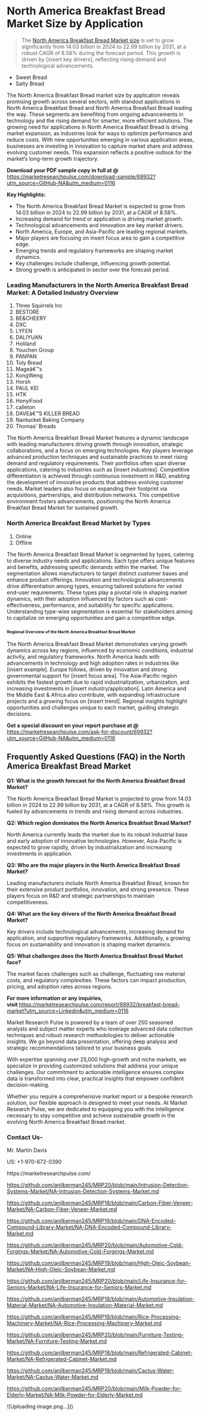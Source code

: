 <h1>North America Breakfast Bread Market&nbsp;Size by Application</h1><blockquote><p>The <a href="https://marketresearchpulse.com/download-sample/69932?utm_source=GitHub-NA&amp;utm_medium=0116">North America Breakfast Bread Market size</a> is set to grow significantly from 14.03 billion in 2024 to 22.99 billion by 2031, at a robust CAGR of 8.58% during the forecast period. This growth is driven by [insert key drivers], reflecting rising demand and technological advancements.</p></blockquote><ul><li>Sweet Bread<li> Salty Bread</li></ul><p>The North America Breakfast Bread market size by application reveals promising growth across several sectors, with standout applications in North America Breakfast Bread and North America Breakfast Bread leading the way. These segments are benefiting from ongoing advancements in technology and the rising demand for smarter, more efficient solutions. The growing need for applications in North America Breakfast Bread is driving market expansion, as industries look for ways to optimize performance and reduce costs. With new opportunities emerging in various application areas, businesses are investing in innovation to capture market share and address evolving customer needs. This expansion reflects a positive outlook for the market’s long-term growth trajectory.</p><p><strong>Download your PDF sample copy in full at @ </strong><a href="https://marketresearchpulse.com/download-sample/69932?utm_source=GitHub-NA&amp;utm_medium=0116">https://marketresearchpulse.com/download-sample/69932?utm_source=GitHub-NA&amp;utm_medium=0116</a></p><p><strong>Key Highlights: </strong></p><ul><li>The North America Breakfast Bread Market is expected to grow from 14.03 billion in 2024 to 22.99 billion by 2031, at a CAGR of 8.58%.</li><li>Increasing demand for trend or application is driving market growth.</li><li>Technological advancements and innovation are key market drivers.</li><li>North America, Europe, and Asia-Pacific are leading regional markets.</li><li>Major players are focusing on insert focus area to gain a competitive edge.</li><li>Emerging trends and regulatory frameworks are shaping market dynamics.</li><li>Key challenges include challenge, influencing growth potential.</li><li>Strong growth is anticipated in sector over the forecast period.</li></ul><h3>Leading Manufacturers in the North America Breakfast Bread Market: A Detailed Industry Overview</h3><ol><li>Three Squirrels Inc</li><li>BESTORE</li><li>BE&CHEERY</li><li>DXC</li><li>LYFEN</li><li>DALIYUAN</li><li>Holiland</li><li>Youchen Group</li><li>PANPAN</li><li>Toly Bread</li><li>Mageâ€™s</li><li>KongWeng</li><li>Horsh</li><li>PAUL KEI</li><li>HTK</li><li>HonyiFood</li><li>calleton</li><li>DAVEâ€™S KILLER BREAD</li><li>Nantucket Baking Company</li><li>Thomas' Breads</li></ol><div class="flex max-w-full flex-col flex-grow"><div class="min-h-8 text-message flex w-full flex-col items-end gap-2 whitespace-normal break-words [.text-message+&amp;]:mt-5" dir="auto" data-message-author-role="assistant" data-message-id="fd8432e4-4910-450d-b182-61b7bfb0a01f" data-message-model-slug="gpt-4o"><div class="flex w-full flex-col gap-1 empty:hidden first:pt-[3px]"><div class="markdown prose w-full break-words dark:prose-invert light"><p>The North America Breakfast Bread Market features a dynamic landscape with leading manufacturers driving growth through innovation, strategic collaborations, and a focus on emerging technologies. Key players leverage advanced production techniques and sustainable practices to meet rising demand and regulatory requirements. Their portfolios often span diverse applications, catering to industries such as [insert industries]. Competitive differentiation is achieved through continuous investment in R&amp;D, enabling the development of innovative products that address evolving customer needs. Market leaders also focus on expanding their footprint via acquisitions, partnerships, and distribution networks. This competitive environment fosters advancements, positioning the North America Breakfast Bread Market for sustained growth.</p></div></div></div></div><h3>North America Breakfast Bread Market by Types</h3><ol><li>Online<li> Offline</li></ol><div class="flex max-w-full flex-col flex-grow"><div class="min-h-8 text-message flex w-full flex-col items-end gap-2 whitespace-normal break-words [.text-message+&amp;]:mt-5" dir="auto" data-message-author-role="assistant" data-message-id="084470be-0bb7-4664-bddf-5156b4f41249" data-message-model-slug="gpt-4o-mini"><div class="flex w-full flex-col gap-1 empty:hidden first:pt-[3px]"><div class="markdown prose w-full break-words dark:prose-invert light"><p>The North America Breakfast Bread Market is segmented by types, catering to diverse industry needs and applications. Each type offers unique features and benefits, addressing specific demands within the market. The segmentation allows manufacturers to target distinct customer bases and enhance product offerings. Innovation and technological advancements drive differentiation among types, ensuring tailored solutions for varied end-user requirements. These types play a pivotal role in shaping market dynamics, with their adoption influenced by factors such as cost-effectiveness, performance, and suitability for specific applications. Understanding type-wise segmentation is essential for stakeholders aiming to capitalize on emerging opportunities and gain a competitive edge.</p></div></div></div></div><h3><span style="font-size: 11px;">Regional Overview of the North America Breakfast Bread Market</span></h3><div class="flex max-w-full flex-col flex-grow"><div class="min-h-8 text-message flex w-full flex-col items-end gap-2 whitespace-normal break-words [.text-message+&amp;]:mt-5" dir="auto" data-message-author-role="assistant" data-message-id="e9038762-ce64-4e30-91c9-9bd413514231" data-message-model-slug="gpt-4o-mini"><div class="flex w-full flex-col gap-1 empty:hidden first:pt-[3px]"><div class="markdown prose w-full break-words dark:prose-invert light"><p>The North America Breakfast Bread Market demonstrates varying growth dynamics across key regions, influenced by economic conditions, industrial activity, and regulatory frameworks. North America leads with advancements in technology and high adoption rates in industries like [insert example]. Europe follows, driven by innovation and strong governmental support for [insert focus area]. The Asia-Pacific region exhibits the fastest growth due to rapid industrialization, urbanization, and increasing investments in [insert industry/application]. Latin America and the Middle East &amp; Africa also contribute, with expanding infrastructure projects and a growing focus on [insert trend]. Regional insights highlight opportunities and challenges unique to each market, guiding strategic decisions.</p></div></div></div></div><p><strong>Get a special discount on your report purchase at @ </strong><a href="https://marketresearchpulse.com/ask-for-discount/69932?utm_source=GitHub-NA&amp;utm_medium=0116">https://marketresearchpulse.com/ask-for-discount/69932?utm_source=GitHub-NA&amp;utm_medium=0116</a></p><h2>Frequently Asked Questions (FAQ) in the North America Breakfast Bread Market</h2><p><strong>Q1: What is the growth forecast for the North America Breakfast Bread Market?</strong></p><p>The North America Breakfast Bread Market is projected to grow from 14.03 billion in 2024 to 22.99 billion by 2031, at a CAGR of 8.58%. This growth is fueled by advancements in trends and rising demand across industries.</p><p><strong>Q2: Which region dominates the North America Breakfast Bread Market?</strong></p><p>North America currently leads the market due to its robust industrial base and early adoption of innovative technologies. However, Asia-Pacific is expected to grow rapidly, driven by industrialization and increasing investments in application.</p><p><strong>Q3: Who are the major players in the North America Breakfast Bread Market?</strong></p><p>Leading manufacturers include North America Breakfast Bread, known for their extensive product portfolios, innovation, and strong presence. These players focus on R&amp;D and strategic partnerships to maintain competitiveness.</p><p><strong>Q4: What are the key drivers of the North America Breakfast Bread Market?</strong></p><p>Key drivers include technological advancements, increasing demand for application, and supportive regulatory frameworks. Additionally, a growing focus on sustainability and innovation is shaping market dynamics.</p><p><strong>Q5: What challenges does the North America Breakfast Bread Market face?</strong></p><p>The market faces challenges such as challenge, fluctuating raw material costs, and regulatory complexities. These factors can impact production, pricing, and adoption rates across regions.</p><p><strong>For more information or any inquiries, visit&nbsp;</strong><a href="https://marketresearchpulse.com/report/69932/breakfast-bread-market?utm_source=Linkedin&utm_medium=0116">https://marketresearchpulse.com/report/69932/breakfast-bread-market?utm_source=Linkedin&utm_medium=0116</a></p><p>Market Research Pulse is powered by a team of over 250 seasoned analysts and subject matter experts who leverage advanced data collection techniques and robust research methodologies to deliver actionable insights. We go beyond data presentation, offering deep analysis and strategic recommendations tailored to your business goals.</p><p>With expertise spanning over 25,000 high-growth and niche markets, we specialize in providing customized solutions that address your unique challenges. Our commitment to actionable intelligence ensures complex data is transformed into clear, practical insights that empower confident decision-making.</p><p>Whether you require a comprehensive market report or a bespoke research solution, our flexible approach is designed to meet your needs. At Market Research Pulse, we are dedicated to equipping you with the intelligence necessary to stay competitive and achieve sustainable growth in the evolving North America Breakfast Bread market.</p><h3><strong>Contact Us-</strong></h3><p>Mr. Martin Davis</p><p>US: +1-970-672-0390</p><p>https://marketresearchpulse.com/</p><p><a href="https://github.com/anilberman245/MRP20/blob/main/Intrusion-Detection-Systems-Market/NA-Intrusion-Detection-Systems-Market.md">https://github.com/anilberman245/MRP20/blob/main/Intrusion-Detection-Systems-Market/NA-Intrusion-Detection-Systems-Market.md</a></p><p><a href="https://github.com/anilberman245/MRP18/blob/main/Carbon-Fiber-Veneer-Market/NA-Carbon-Fiber-Veneer-Market.md">https://github.com/anilberman245/MRP18/blob/main/Carbon-Fiber-Veneer-Market/NA-Carbon-Fiber-Veneer-Market.md</a></p><p><a href="https://github.com/anilberman245/MRP19/blob/main/DNA-Encoded-Compound-Library-Market/NA-DNA-Encoded-Compound-Library-Market.md">https://github.com/anilberman245/MRP19/blob/main/DNA-Encoded-Compound-Library-Market/NA-DNA-Encoded-Compound-Library-Market.md</a></p><p><a href="https://github.com/anilberman245/MRP20/blob/main/Automotive-Cold-Forgings-Market/NA-Automotive-Cold-Forgings-Market.md">https://github.com/anilberman245/MRP20/blob/main/Automotive-Cold-Forgings-Market/NA-Automotive-Cold-Forgings-Market.md</a></p><p><a href="https://github.com/anilberman245/MRP19/blob/main/High-Oleic-Soybean-Market/NA-High-Oleic-Soybean-Market.md">https://github.com/anilberman245/MRP19/blob/main/High-Oleic-Soybean-Market/NA-High-Oleic-Soybean-Market.md</a></p><p><a href="https://github.com/anilberman245/MRP20/blob/main/Life-Insurance-for-Seniors-Market/NA-Life-Insurance-for-Seniors-Market.md">https://github.com/anilberman245/MRP20/blob/main/Life-Insurance-for-Seniors-Market/NA-Life-Insurance-for-Seniors-Market.md</a></p><p><a href="https://github.com/anilberman245/MRP18/blob/main/Automotive-Insulation-Material-Market/NA-Automotive-Insulation-Material-Market.md">https://github.com/anilberman245/MRP18/blob/main/Automotive-Insulation-Material-Market/NA-Automotive-Insulation-Material-Market.md</a></p><p><a href="https://github.com/anilberman245/MRP19/blob/main/Rice-Processing-Machinery-Market/NA-Rice-Processing-Machinery-Market.md">https://github.com/anilberman245/MRP19/blob/main/Rice-Processing-Machinery-Market/NA-Rice-Processing-Machinery-Market.md</a></p><p><a href="https://github.com/anilberman245/MRP20/blob/main/Furniture-Testing-Market/NA-Furniture-Testing-Market.md">https://github.com/anilberman245/MRP20/blob/main/Furniture-Testing-Market/NA-Furniture-Testing-Market.md</a></p><p><a href="https://github.com/anilberman245/MRP18/blob/main/Refrigerated-Cabinet-Market/NA-Refrigerated-Cabinet-Market.md">https://github.com/anilberman245/MRP18/blob/main/Refrigerated-Cabinet-Market/NA-Refrigerated-Cabinet-Market.md</a></p><p><a href="https://github.com/anilberman245/MRP19/blob/main/Cactus-Water-Market/NA-Cactus-Water-Market.md">https://github.com/anilberman245/MRP19/blob/main/Cactus-Water-Market/NA-Cactus-Water-Market.md</a></p><p><a href="https://github.com/anilberman245/MRP20/blob/main/Milk-Powder-for-Elderly-Market/NA-Milk-Powder-for-Elderly-Market.md">https://github.com/anilberman245/MRP20/blob/main/Milk-Powder-for-Elderly-Market/NA-Milk-Powder-for-Elderly-Market.md</a></p>
![Uploading image.png…]()

